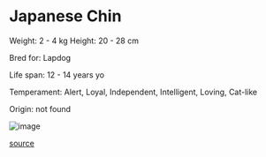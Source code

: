 # Japanese Chin

Weight: 2 - 4 kg
Height: 20 - 28 cm

Bred for: Lapdog

Life span: 12 - 14 years yo

Temperament: Alert, Loyal, Independent, Intelligent, Loving, Cat-like

Origin: not found

![image](https://cdn2.thedogapi.com/images/r1H6feqEm_1280.jpg)

[source](https://api.thedogapi.com/v1/breeds/140)
